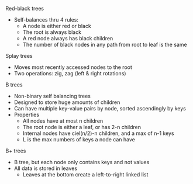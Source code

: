 Red-black trees
- Self-balances thru 4 rules:
	- A node is either red or black
	- The root is always black
	- A red node always has black children
	- The number of black nodes in any path from root to leaf is the same

Splay trees
- Moves most recently accessed nodes to the root
- Two operations: zig, zag (left & right rotations)

B trees
- Non-binary self balancing trees
- Designed to store huge amounts of children
- Can have multiple key-value pairs by node, sorted ascendingly by keys
- Properties
	- All nodes have at most n children
	- The root node is either a leaf, or has 2-n children
	- Internal nodes have ciel(n/2)-n children, and a max of n-1 keys
	- L is the max numbers of keys a node can have

B+ trees
- B tree, but each node only contains keys and not values
- All data is stored in leaves
	- Leaves at the bottom create a left-to-right linked list